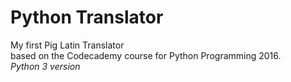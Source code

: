 # Python Translator
My first Pig Latin Translator<br>
based on the Codecademy course for Python Programming 2016.<br>
<i>Python 3 version</i>
